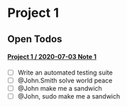 # Project 1

## Open Todos
#### [Project 1 / 2020-07-03 Note 1](2020-07-03%20Note%201.md)
- [ ] Write an automated testing suite
- [ ] @John.Smith solve world peace
- [ ] @John make me a sandwich
- [ ] @John, sudo make me a sandwich
